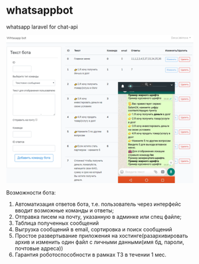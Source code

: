 # whatsappbot
whatsapp laravel for chat-api

![Admin panel](.note/screen.png)

Возможности бота:
1) Автоматизация ответов бота, т.е. пользователь через интерфейс вводит возможные команды и ответы;
2) Отправка писем на почту, указанную в админке или спец файле;
3) Таблица полученных сообщений
4) Выгрузка сообщений в email, сортировка и поиск сообщений
5) Простое развертывание приложения на хостинге(разархивировать архив и изменить один файл с личными данными(имя бд, пароли, почтовые адреса))
6) Гарантия роботоспособности в рамках ТЗ в течении 1 мес.